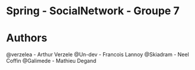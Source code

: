 # Spring - SocialNetwork - Groupe 7

# Authors

@verzelea - Arthur Verzele
@Un-dev - Francois Lannoy
@Skiadram - Neel Coffin
@Galimede - Mathieu Degand